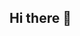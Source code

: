 ## Hi there 👋

<!--
**jennajiali/jennajiali** is a ✨ _special_ ✨ repository because its `README.md` (this file) appears on your GitHub profile.

- 🔭 I’m a second-year Statistical Science student at University College London
- 🌱 I’m currently learning Python, R, and SQL. 
- 👯 My hobbies: Painting, Yoga, and K-pop dancing
- 😄 Pronouns: She/Her
-->
